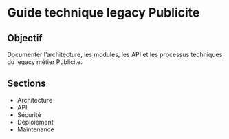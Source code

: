 # Guide technique legacy Publicite

## Objectif
Documenter l’architecture, les modules, les API et les processus techniques du legacy métier Publicite.

## Sections
- Architecture
- API
- Sécurité
- Déploiement
- Maintenance
